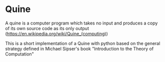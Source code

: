 # Quine
A quine is a computer program which takes no input and produces a copy of its own source code as its only output (https://en.wikipedia.org/wiki/Quine_(computing))

This is a short implementation of a Quine with python based on the general strategy defined in Michael Sipser's book "Introduction to the Theory of Computation"
